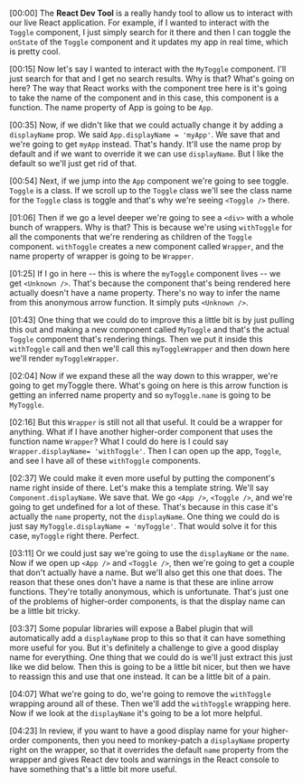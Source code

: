 [00:00] The **React Dev Tool** is a really handy tool to allow us to interact with our live React application. For example, if I wanted to interact with the `Toggle` component, I just simply search for it there and then I can toggle the `onState` of the `Toggle` component and it updates my app in real time, which is pretty cool.

[00:15] Now let's say I wanted to interact with the `MyToggle` component. I'll just search for that and I get no search results. Why is that? What's going on here? The way that React works with the component tree here is it's going to take the name of the component and in this case, this component is a function. The name property of App is going to be `App`.

[00:35] Now, if we didn't like that we could actually change it by adding a `displayName` prop. We said `App.displayName = 'myApp'`. We save that and we're going to get `myApp` instead. That's handy. It'll use the name prop by default and if we want to override it we can use `displayName`. But I like the default so we'll just get rid of that.

[00:54] Next, if we jump into the `App` component we're going to see toggle. `Toggle` is a class. If we scroll up to the `Toggle` class we'll see the class name for the `Toggle` class is toggle and that's why we're seeing `<Toggle />` there.

[01:06] Then if we go a level deeper we're going to see a `<div>` with a whole bunch of wrappers. Why is that? This is because we're using `withToggle` for all the components that we're rendering as children of the `Toggle` component. `withToggle` creates a new component called `Wrapper`, and the name property of wrapper is going to be `Wrapper`.

[01:25] If I go in here -- this is where the `myToggle` component lives -- we get `<Unknown />`. That's because the component that's being rendered here actually doesn't have a name property. There's no way to infer the name from this anonymous arrow function. It simply puts `<Unknown />`.

[01:43] One thing that we could do to improve this a little bit is by just pulling this out and making a new component called `MyToggle` and that's the actual `Toggle` component that's rendering things. Then we put it inside this `withToggle` call and then we'll call this `myToggleWrapper` and then down here we'll render `myToggleWrapper`.

[02:04] Now if we expand these all the way down to this wrapper, we're going to get myToggle there. What's going on here is this arrow function is getting an inferred name property and so `myToggle.name` is going to be `MyToggle`.

[02:16] But this `Wrapper` is still not all that useful. It could be a wrapper for anything. What if I have another higher-order component that uses the function name `Wrapper`? What I could do here is I could say `Wrapper.displayName= 'withToggle'`. Then I can open up the app, `Toggle`, and see I have all of these `withToggle` components.

[02:37] We could make it even more useful by putting the component's name right inside of there. Let's make this a template string. We'll say `Component.displayName`. We save that. We go `<App />`, `<Toggle />`, and we're going to get undefined for a lot of these. That's because in this case it's actually the `name` property, not the `displayName`. One thing we could do is just say `MyToggle.displayName = 'myToggle'`. That would solve it for this case, `myToggle` right there. Perfect.

[03:11] Or we could just say we're going to use the `displayName` or the `name`. Now if we open up `<App />` and `<Toggle />`, then we're going to get a couple that don't actually have a name. But we'll also get this one that does. The reason that these ones don't have a name is that these are inline arrow functions. They're totally anonymous, which is unfortunate. That's just one of the problems of higher-order components, is that the display name can be a little bit tricky.

[03:37] Some popular libraries will expose a Babel plugin that will automatically add a `displayName` prop to this so that it can have something more useful for you. But it's definitely a challenge to give a good display name for everything. One thing that we could do is we'll just extract this just like we did below. Then this is going to be a little bit nicer, but then we have to reassign this and use that one instead. It can be a little bit of a pain.

[04:07] What we're going to do, we're going to remove the `withToggle` wrapping around all of these. Then we'll add the `withToggle` wrapping here. Now if we look at the `displayName` it's going to be a lot more helpful.

[04:23] In review, if you want to have a good display name for your higher-order components, then you need to monkey-patch a `displayName` property right on the wrapper, so that it overrides the default `name` property from the wrapper and gives React dev tools and warnings in the React console to have something that's a little bit more useful.